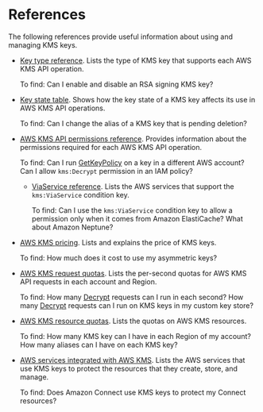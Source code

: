 # References<a name="references"></a>

The following references provide useful information about using and managing KMS keys\. 
+ [Key type reference](symm-asymm-compare.md)\. Lists the type of KMS key that supports each AWS KMS API operation\.

  To find: Can I enable and disable an RSA signing KMS key?
+ [Key state table](key-state.md#key-state-table)\. Shows how the key state of a KMS key affects its use in AWS KMS API operations\.

  To find: Can I change the alias of a KMS key that is pending deletion?
+ [AWS KMS API permissions reference](kms-api-permissions-reference.md)\. Provides information about the permissions required for each AWS KMS API operation\.

  To find: Can I run [GetKeyPolicy](https://docs.aws.amazon.com/kms/latest/APIReference/API_GetKeyPolicy.html) on a key in a different AWS account? Can I allow `kms:Decrypt` permission in an IAM policy?
  + [ViaService reference](conditions-kms.md#viaService_table)\. Lists the AWS services that support the `kms:ViaService` condition key\.

    To find: Can I use the `kms:ViaService` condition key to allow a permission only when it comes from Amazon ElastiCache? What about Amazon Neptune?
+ [AWS KMS pricing](https://aws.amazon.com/kms/pricing/)\. Lists and explains the price of KMS keys\.

  To find: How much does it cost to use my asymmetric keys?
+ [AWS KMS request quotas](requests-per-second.md#requests-per-second-table)\. Lists the per\-second quotas for AWS KMS API requests in each account and Region\.

  To find: How many [Decrypt](https://docs.aws.amazon.com/kms/latest/APIReference/API_Decrypt.html) requests can I run in each second? How many [Decrypt](https://docs.aws.amazon.com/kms/latest/APIReference/API_Decrypt.html) requests can I run on KMS keys in my custom key store? 
+ [AWS KMS resource quotas](resource-limits.md)\. Lists the quotas on AWS KMS resources\.

  To find: How many KMS key can I have in each Region of my account? How many aliases can I have on each KMS key?
+ [AWS services integrated with AWS KMS](https://aws.amazon.com/kms/features/#AWS_Service_Integration)\. Lists the AWS services that use KMS keys to protect the resources that they create, store, and manage\.

  To find: Does Amazon Connect use KMS keys to protect my Connect resources? 